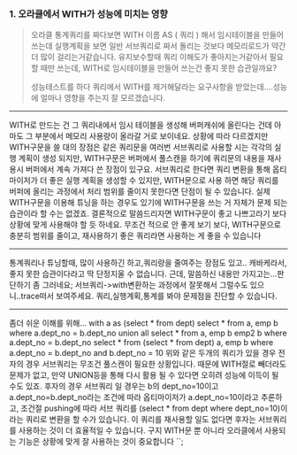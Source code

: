 ### 1. 오라클에서 WITH가 성능에 미치는 영향
> 오라클 통계쿼리를 짜다보면 WITH 이름 AS ( 쿼리 ) 해서 임시테이블을 만들어 쓰는데 실행계획을 보면 일반 서브쿼리로 짜서 돌리는 것보다 메모리로드가 약간더 많이 걸리는거같습니다.
> 유지보수할때 쿼리 이해도가 좋아지는거같아서 필요할 때만 쓰는데, WITH로 임시테이블을 만들어 쓰는건 좋지 못한 습관일까요?
> 
> 성능테스트를 하다 쿼리에서 WITH를 제거해달라는 요구사항을 받았는데....성능에 얼마나 영향을 주는지 잘 모르겠습니다.

---
WITH로 만드는 건 그 쿼리내에서 임시 테이블을 생성해 버퍼캐쉬에 올린다는 건데 아마도 그 부분에서 메모리 사용량이 올라갈 거로 보이네요. 상황에 따라 다르겠지만 WITH구문을 쓸 대의 장점은 같은 쿼리문을 여러번 서브쿼리로 사용할 시는 각각의 실행 계획이 생성 되지만, WITH구문은 버퍼에서 풀스캔을 하기에 쿼리문의 내용을 재사용시 버퍼에서 계속 가져다 쓴 장점이 있구요. 서브쿼리로 한다면 쿼리 변환을 통해 옵티마이저가 더 좋은 실행 계획을 생성할 수 있지만, WITH문으로 사용 하면 해당 쿼리를 버퍼에 올리는 과정에서 처리 범위를 줄이지 못한다면 단점이 될 수 있습니다. 실제 WITH구문을 이용해 튜닝을 하는 경우도 있기에 WITH구문을 쓰는 거 자체가 문제 되는 습관이라 할 수는 없겠죠. 결론적으로 말씀드리자면 WITH구문이 좋고 나쁘고라기 보다 상황에 맞게 사용해야 할 듯 하네요. 무조건 적으로 안 좋게 보기 보다, WITH구문으로 충분히 범위를 줄이고, 재사용하기 좋은 쿼리라면 사용하는 게 좋을 수 있습니다

---
통계쿼리나 튜닝할때, 많이 사용하긴 하고,쿼리량을 줄여주는 장점도 있고.. 캐바케라서, 좋지 못한 습관이다라고 딱 단정지울 수 없습니다. 근데, 말씀하신 내용만 가지고는...판단하기 좀 그러네요; 서브쿼리->with변환하는 과정에서 잘못해서 그럴수도 있으니..trace떠서 보여주세요. 쿼리,실행계획,통계를 봐야 문제점을 진단할 수 있습니다.

---
좀더 쉬운 이해를 위해... with a as (select * from dept) select * from a, emp b where a.dept_no = b.dept_no union all select * from a, emp b emp2 b where a.dept_no = b.dept_no select * from (select * from dept) a, emp b where a.dept_no = b.dept_no and b.dept_no = 10 위와 같은 두개의 쿼리가 있을 경우 전자의 경우 서브쿼리는 무조건 풀스캔이 필요한 상황입니다. 때문에 WITH절로 빼더라도 문제가 없고, 만약 UNION등을 통해 다시 활용 될 수 있다면 오히려 성능에 이득이 될 수도 있죠. 후자의 경우 서브쿼리 일 경우는 b의 dept_no=10이고 a.dept_no=b.dept_no라는 조건에 따라 옵티마이저가 a.dept_no=10이라고 추론하고, 조건절 pushing에 따라 서브 쿼리를 (select * from dept where dept_no=10)이라는 쿼리로 변환을 할 수가 있습니다. 이 쿼리를 재사용할 일도 없다면 후자는 서브쿼리를 사용하는 것이 더 효율적일 수 있습니다. 구지 WITH문 뿐 아니라 오라클에서 사용되는 기능은 상황에 맞게 잘 사용하는 것이 중요합니다 ``;